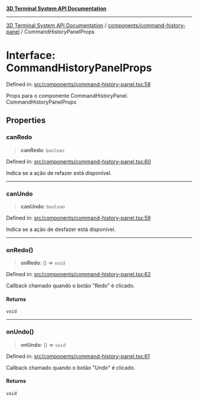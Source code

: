 [**3D Terminal System API Documentation**](../../../README.md)

***

[3D Terminal System API Documentation](../../../README.md) / [components/command-history-panel](../README.md) / CommandHistoryPanelProps

# Interface: CommandHistoryPanelProps

Defined in: [src/components/command-history-panel.tsx:58](https://github.com/Dicommunitas/ThreeJS_Terminal_3D/blob/99674efc74a324fa412d902012012a3688e22f0e/src/components/command-history-panel.tsx#L58)

Props para o componente CommandHistoryPanel.
 CommandHistoryPanelProps

## Properties

### canRedo

> **canRedo**: `boolean`

Defined in: [src/components/command-history-panel.tsx:60](https://github.com/Dicommunitas/ThreeJS_Terminal_3D/blob/99674efc74a324fa412d902012012a3688e22f0e/src/components/command-history-panel.tsx#L60)

Indica se a ação de refazer está disponível.

***

### canUndo

> **canUndo**: `boolean`

Defined in: [src/components/command-history-panel.tsx:59](https://github.com/Dicommunitas/ThreeJS_Terminal_3D/blob/99674efc74a324fa412d902012012a3688e22f0e/src/components/command-history-panel.tsx#L59)

Indica se a ação de desfazer está disponível.

***

### onRedo()

> **onRedo**: () => `void`

Defined in: [src/components/command-history-panel.tsx:62](https://github.com/Dicommunitas/ThreeJS_Terminal_3D/blob/99674efc74a324fa412d902012012a3688e22f0e/src/components/command-history-panel.tsx#L62)

Callback chamado quando o botão "Redo" é clicado.

#### Returns

`void`

***

### onUndo()

> **onUndo**: () => `void`

Defined in: [src/components/command-history-panel.tsx:61](https://github.com/Dicommunitas/ThreeJS_Terminal_3D/blob/99674efc74a324fa412d902012012a3688e22f0e/src/components/command-history-panel.tsx#L61)

Callback chamado quando o botão "Undo" é clicado.

#### Returns

`void`
